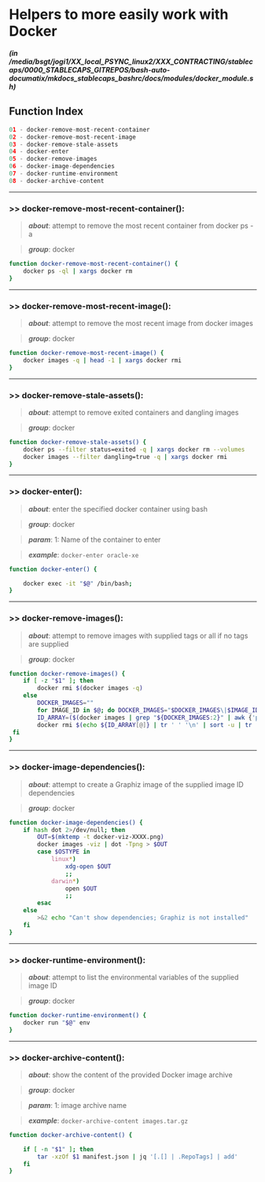 
Helpers to more easily work with Docker
=======================================


***(in /media/bsgt/jogi1/XX_local_PSYNC_linux2/XXX_CONTRACTING/stablecaps/0000_STABLECAPS_GITREPOS/bash-auto-documatix/mkdocs_stablecaps_bashrc/docs/modules/docker_module.sh)***
## Function Index


```python
01 - docker-remove-most-recent-container
02 - docker-remove-most-recent-image
03 - docker-remove-stale-assets
04 - docker-enter
05 - docker-remove-images
06 - docker-image-dependencies
07 - docker-runtime-environment
08 - docker-archive-content
```

******
### >> docker-remove-most-recent-container():


>***about***: attempt to remove the most recent container from docker ps -a


>***group***: docker


```bash
function docker-remove-most-recent-container() {
    docker ps -ql | xargs docker rm
}

```




******
### >> docker-remove-most-recent-image():


>***about***: attempt to remove the most recent image from docker images


>***group***: docker


```bash
function docker-remove-most-recent-image() {
    docker images -q | head -1 | xargs docker rmi
}

```




******
### >> docker-remove-stale-assets():


>***about***: attempt to remove exited containers and dangling images


>***group***: docker


```bash
function docker-remove-stale-assets() {
    docker ps --filter status=exited -q | xargs docker rm --volumes
    docker images --filter dangling=true -q | xargs docker rmi
}

```




******
### >> docker-enter():


>***about***: enter the specified docker container using bash


>***group***: docker


>***param***: 1: Name of the container to enter


>***example***: `docker-enter oracle-xe`


```bash
function docker-enter() {

    docker exec -it "$@" /bin/bash;
}

```




******
### >> docker-remove-images():


>***about***: attempt to remove images with supplied tags or all if no tags are supplied


>***group***: docker


```bash
function docker-remove-images() {
    if [ -z "$1" ]; then
        docker rmi $(docker images -q)
    else
        DOCKER_IMAGES=""
        for IMAGE_ID in $@; do DOCKER_IMAGES="$DOCKER_IMAGES\|$IMAGE_ID"; done
        ID_ARRAY=($(docker images | grep "${DOCKER_IMAGES:2}" | awk {'print $3'}))
        docker rmi $(echo ${ID_ARRAY[@]} | tr ' ' '\n' | sort -u | tr '\n' ' ')
 fi
}

```




******
### >> docker-image-dependencies():


>***about***: attempt to create a Graphiz image of the supplied image ID dependencies


>***group***: docker


```bash
function docker-image-dependencies() {
    if hash dot 2>/dev/null; then
        OUT=$(mktemp -t docker-viz-XXXX.png)
        docker images -viz | dot -Tpng > $OUT
        case $OSTYPE in
            linux*)
                xdg-open $OUT
                ;;
            darwin*)
                open $OUT
                ;;
        esac
    else
        >&2 echo "Can't show dependencies; Graphiz is not installed"
    fi
}

```




******
### >> docker-runtime-environment():


>***about***: attempt to list the environmental variables of the supplied image ID


>***group***: docker


```bash
function docker-runtime-environment() {
    docker run "$@" env
}

```




******
### >> docker-archive-content():


>***about***: show the content of the provided Docker image archive


>***group***: docker


>***param***: 1: image archive name


>***example***: `docker-archive-content images.tar.gz`


```bash
function docker-archive-content() {

    if [ -n "$1" ]; then
        tar -xzOf $1 manifest.json | jq '[.[] | .RepoTags] | add'
    fi
}

```



